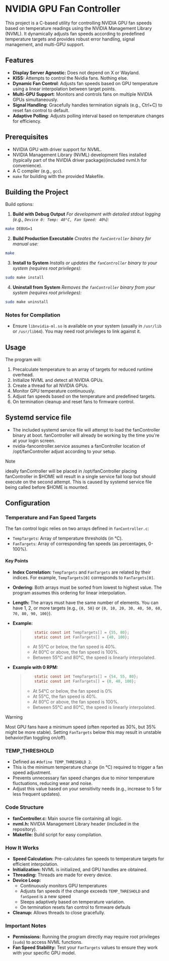 # NVIDIA GPU Fan Controller

This project is a C-based utility for controlling NVIDIA GPU fan speeds based on temperature readings using the NVIDIA Management Library (NVML). It dynamically adjusts fan speeds according to predefined temperature targets and provides robust error handling, signal management, and multi-GPU support.

## Features

- **Display Server Agnostic:** Does not depend on X or Wayland.
- **KISS:** Attempts to control the Nvidia fans. Nothing else.
- **Dynamic Fan Control**: Adjusts fan speeds based on GPU temperature using a linear interpolation between target points.
- **Multi-GPU Support**: Monitors and controls fans on multiple NVIDIA GPUs simultaneously.
- **Signal Handling**: Gracefully handles termination signals (e.g., Ctrl+C) to reset fan control to default.
- **Adaptive Polling**: Adjusts polling interval based on temperature changes for efficiency.

## Prerequisites

- NVIDIA GPU with driver support for NVML.
- NVIDIA Management Library (NVML) development files installed (typically part of the NVIDIA driver package)(included nvml.h for convenience).
- A C compiler (e.g., `gcc`).
- `make` for building with the provided Makefile.

## Building the Project

Build options:

1. **Build with Debug Output** *For development with detailed stdout logging (e.g., `Device 0: Temp: 40°C, Fan Speed: 40%`):*
```bash
make DEBUG=1
```
2. **Build Production Executable** *Creates the `fanController` binary for manual use:*
```bash
make
```
3. **Install to System** *Installs or updates the `fanController` binary to your system (requires root privileges):*
```bash
sudo make install
```
4. **Uninstall from System** *Removes the `fanController` binary from your system (requires root privileges):*
```bash
sudo make uninstall
```

### Notes for Compilation

- Ensure `libnvidia-ml.so` is available on your system (usually in `/usr/lib` or `/usr/lib64`). You may need root privileges to link against it.

## Usage

The program will:

1. Precalculate temperature to an array of targets for reduced runtime overhead.
2. Initialize NVML and detect all NVIDIA GPUs.
3. Create a thread for all NVIDIA GPUs.
4. Monitor GPU temperature continuously.
5. Adjust fan speeds based on the temperature and predefined targets.
6. On termination cleanup and reset fans to firmware control.

## Systemd service file

- The included systemd service file will attempt to load the fanController binary at boot. fanController will already be working by the time you're at your login screen.
- nvidia-fancontroller.service assumes a fanController location of /opt/fanController adjust according to your setup.

> [!note]
> ideally fanController will be placed in /opt/fanController placing fanController in $HOME will result in a single service fail loop but should execute on the second attempt. This is caused by systemd service file being called before $HOME is mounted.

## Configuration

### Temperature and Fan Speed Targets

The fan control logic relies on two arrays defined in `fanController.c`:

- `TempTargets`: Array of temperature thresholds (in °C).
- `FanTargets`: Array of corresponding fan speeds (as percentages, 0-100%).

#### Key Points

- **Index Correlation:** `TempTargets` and `FanTargets` are related by their indices. For example, `TempTargets[0]` corresponds to `FanTargets[0]`.
- **Ordering:** Both arrays must be sorted from lowest to highest value. The program assumes this ordering for linear interpolation.
- **Length:** The arrays must have the same number of elements. You can have 1, 2, or more targets (e.g., `{0, 50}` or `{0, 10, 20, 30, 40, 50, 60, 70, 80, 90, 100}`).
- **Example:**
  > ```c
  >     static const int TempTargets[] = {55, 80};
  >     static const int FanTargets[] = {40, 100};
  > ```
  >
  > - At 55°C or below, the fan speed is 40%.
  > - At 80°C or above, the fan speed is 100%.
  > - Between 55°C and 80°C, the speed is linearly interpolated.

- **Example with 0 RPM:**
  > ```c
  >     static const int TempTargets[] = {54, 55, 80};
  >     static const int FanTargets[] = {0, 40, 100};
  > ```
  > - At 54°C or below, the fan speed is 0%
  > - At 55°C, the fan speed is 40%.
  > - At 80°C or above, the fan speed is 100%.
  > - Between 55°C and 80°C, the speed is linearly interpolated.

> [!warning]
> Most GPU fans have a minimum speed (often reported as 30%, but 35% might be more stable). Setting `FanTargets` below this may result in unstable behavior(fan toggling on/off).

### TEMP_THRESHOLD

- Defined as `#define TEMP_THRESHOLD 2`.
- This is the minimum temperature change (in °C) required to trigger a fan speed adjustment.
- Prevents unnecessary fan speed changes due to minor temperature fluctuations, reducing wear and noise.
- Adjust this value based on your sensitivity needs (e.g., increase to 5 for less frequent updates).


### Code Structure

- **fanController.c:** Main source file containing all logic.
- **nvml.h:** NVIDIA Management Library header (included in the repository).
- **Makefile:** Build script for easy compilation.

### How It Works

- **Speed Calculation:** Pre-calculates fan speeds to temperature targets for efficient interpolation.
- **Initialization:** NVML is initialized, and GPU handles are obtained.
- **Threading:** Threads are made for every device. 
- **Device Loop:**
  - Continuously monitors GPU temperatures
  - Adjusts fan speeds if the change exceeds `TEMP_THRESHOLD` and `fanSpeed` is a new speed
  - Sleeps adaptively based on temperature variation.
  - On termination resets fan control to firmware defauls
- **Cleanup:** Allows threads to close gracefully.

### Important Notes

- **Permissions:** Running the program directly may require root privileges (`sudo`) to access NVML functions.
- **Fan Speed Stability:** Test your `FanTargets` values to ensure they work with your specific GPU model.
